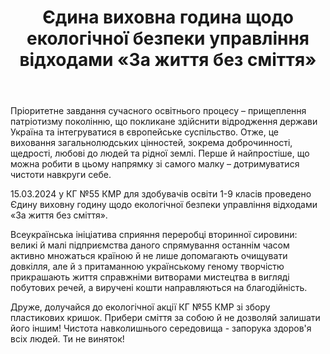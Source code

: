 ﻿---
title: Єдина виховна година щодо екологічної безпеки управління відходами «За життя без сміття»
---

Пріоритетне завдання сучасного освітнього процесу – прищеплення патріотизму поколінню, що покликане здійснити відродження держави Україна та інтегруватися в європейське суспільство. Отже, це виховання загальнолюдських цінностей, зокрема доброчинності, щедрості, любові до людей та рідної землі. Перше й найпростіше, що можна робити в цьому напрямку зі самого малку – дотримуватися чистоти навкруги себе.

15.03.2024 у КГ №55 КМР для здобувачів освіти 1-9 класів проведено Єдину виховну годину щодо екологічної безпеки управління відходами «За життя без сміття».

Всеукраїнська ініціатива сприяння переробці вторинної сировини: великі й малі підприємства даного спрямування останнім часом активно множаться країною й не лише допомагають очищувати довкілля, але й з притаманною українському геному творчістю прикрашають життя справжніми витворами мистецтва в вигляді побутових речей, а виручені кошти направляються на благодійність.

Друже, долучайся до екологічної акції КГ №55 КМР зі збору пластикових кришок. Прибери сміття за собою й не дозволяй залишати його іншим! Чистота навколишнього середовища - запорука здоров'я всіх людей. Ти не виняток!

<slideshow />

<youtube id="jIssdzHcVyg" />
